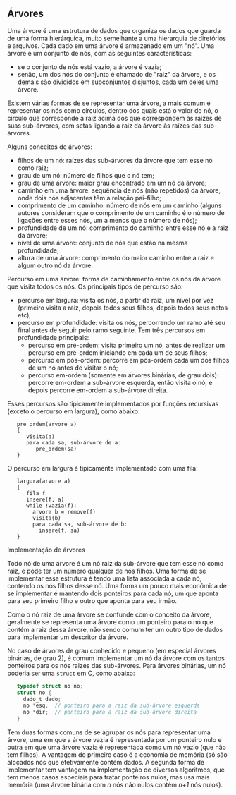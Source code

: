 ## Árvores

Uma árvore é uma estrutura de dados que organiza os dados que guarda de uma forma hierárquica, muito semelhante a uma hierarquia de diretórios e arquivos.
Cada dado em uma árvore é armazenado em um "nó".
Uma árvore é um conjunto de nós, com as seguintes características:
- se o conjunto de nós está vazio, a árvore é vazia;
- senão, um dos nós do conjunto é chamado de "raiz" da árvore, e os demais são divididos em subconjuntos disjuntos, cada um deles uma árvore.

Existem várias formas de se representar uma árvore, a mais comum é representar os nós como círculos, dentro dos quais está o valor do nó, o círculo que corresponde à raiz acima dos que correspondem às raízes de suas sub-árvores, com setas ligando a raiz da árvore às raízes das sub-árvores.

Alguns conceitos de árvores:
- filhos de um nó: raízes das sub-árvores da árvore que tem esse nó como raiz;
- grau de um nó: número de filhos que o nó tem;
- grau de uma árvore: maior grau encontrado em um nó da árvore;
- caminho em uma árvore: sequência de nós (não repetidos) da árvore, onde dois nós adjacentes têm a relação pai-filho;
- comprimento de um caminho: número de nós em um caminho (alguns autores consideram que o comprimento de um caminho é o número de ligações entre esses nós, um a menos que o número de nós);
- profundidade de um nó: comprimento do caminho entre esse nó e a raiz da árvore;
- nível de uma árvore: conjunto de nós que estão na mesma profundidade;
- altura de uma árvore: comprimento do maior caminho entre a raiz e algum outro nó da árvore.

Percurso em uma árvore: forma de caminhamento entre os nós da árvore que visita todos os nós. Os principais tipos de percurso são:
- percurso em largura: visita os nós, a partir da raiz, um nível por vez (primeiro visita a raiz, depois todos seus filhos, depois todos seus netos etc);
- percurso em profundidade: visita os nós, percorrendo um ramo até seu final antes de seguir pelo ramo seguinte. Tem três percursos em profundidade principais:
   - percurso em pré-ordem: visita primeiro um nó, antes de realizar um percurso em pré-ordem iniciando em cada um de seus filhos;
   - percurso em pós-ordem: percorre em pós-ordem cada um dos filhos de um nó antes de visitar o nó;
   - percurso em-ordem (somente em árvores binárias, de grau dois): percorre em-ordem a sub-árvore esquerda, então visita o nó, e depois percorre em-ordem a sub-árvore direita.

Esses percursos são tipicamente implementados por funções recursivas (exceto o percurso em largura), como abaixo:
```
   pre_ordem(arvore a)
   {
      visita(a)
      para cada sa, sub-árvore de a:
         pre_ordem(sa)
   }
```
O percurso em largura é tipicamente implementado com uma fila:
```
   largura(arvore a)
   {
      fila f
      insere(f, a)
      while !vazia(f):
        arvore b = remove(f)
        visita(b)
        para cada sa, sub-árvore de b:
          insere(f, sa)
   }
```
Implementação de árvores

Todo nó de uma árvore é um nó raiz da sub-árvore que tem esse nó como raiz, e pode ter um número qualquer de nós filhos. Uma forma de se implementar essa estrutura é tendo uma lista associada a cada nó, contendo os nós filhos desse nó.
Uma forma um pouco mais econômica de se implementar é mantendo dois ponteiros para cada nó, um que aponta para seu primeiro filho e outro que aponta para seu irmão.

Como o nó raiz de uma árvore se confunde com o conceito da árvore, geralmente se representa uma árvore como um ponteiro para o nó que contém a raiz dessa árvore, não sendo comum ter um outro tipo de dados para implementar um descritor da árvore.

No caso de árvores de grau conhecido e pequeno (em especial árvores binárias, de grau 2), é comum implementar um nó da árvore com os tantos ponteiros para os nós raizes das sub-árvores.
Para árvores binárias, um nó poderia ser uma `struct` em C, como abaixo:
```c
   typedef struct no no;
   struct no {
     dado_t dado;
     no *esq;  // ponteiro para a raiz da sub-árvore esquerda
     no *dir;  // ponteiro para a raiz da sub-árvore direita
   }
```

Tem duas formas comuns de se agrupar os nós para representar uma árvore, uma em que a árvore vazia é representada por um ponteiro nulo e outra em que uma árvore vazia é representada como um nó vazio (que não tem filhos). A vantagem do primeiro caso é a economia de memória (só são alocados nós que efetivamente contém dados. A segunda forma de implementar tem vantagem na implementação de diversos algoritmos, que tem menos casos especiais para tratar ponteiros nulos, mas usa mais memória (uma árvore binária com *n* nós não nulos contém *n+1* nós nulos). 
